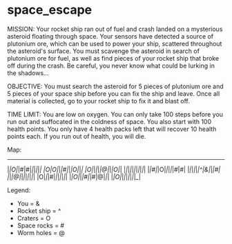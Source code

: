 # space_escape

MISSION:
Your rocket ship ran out of fuel and crash landed on a mysterious asteroid floating through space. 
Your sensors have detected a source of plutonium ore, which can be used to power your ship, scattered 
throughout the asteroid's surface. You must scavenge the asteroid in search of plutonium ore for fuel, 
as well as find pieces of your rocket ship that broke off during the crash. Be careful, you never know 
what could be lurking in the shadows...

OBJECTIVE:
You must search the asteroid for 5 pieces of plutonium ore and 5 pieces of your space ship before you 
can fix the ship and leave. Once all material is collected, go to your rocket ship to fix it and blast off.

TIME LIMIT:
You are low on oxygen. You can only take 100 steps before you run out and suffocated in the coldness of 
space. You also start with 100 health points. You only have 4 health packs left that will recover 
10 health points each. If you run out of health, you will die.

Map: 
 _ _ _ _ _ _ _ _ _ _
|_|O|_|#|#|_|_|_|_|_|
|O|O|_|_|#|_|_|O|_|_|
|O|_|_|_|_|@|_|_|O|_|
|_|_|_|_|_|_|_|_|_|_|
|_|#|_|O|_|_|_|_|#|#|
|_|_|_|_|_|^|&|_|_|#|
|_|_|@|_|_|_|_|_|_|_|
|O|_|_|#|_|_|_|_|_|_|
|_|O|_|_|#|_|#|@|_|_|
|_|O|_|_|_|_|_|_|_|_|

Legend:
 - You = &
 - Rocket ship = ^
 - Craters = O
 - Space rocks = #
 - Worm holes = @
